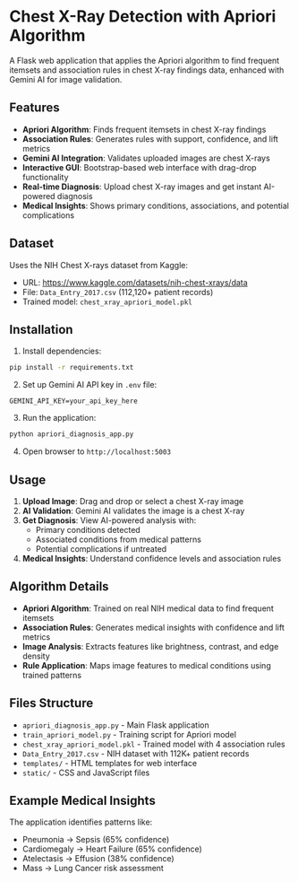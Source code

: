 # Chest X-Ray Detection with Apriori Algorithm

A Flask web application that applies the Apriori algorithm to find frequent itemsets and association rules in chest X-ray findings data, enhanced with Gemini AI for image validation.

## Features

- **Apriori Algorithm**: Finds frequent itemsets in chest X-ray findings
- **Association Rules**: Generates rules with support, confidence, and lift metrics
- **Gemini AI Integration**: Validates uploaded images are chest X-rays
- **Interactive GUI**: Bootstrap-based web interface with drag-drop functionality
- **Real-time Diagnosis**: Upload chest X-ray images and get instant AI-powered diagnosis
- **Medical Insights**: Shows primary conditions, associations, and potential complications

## Dataset

Uses the NIH Chest X-rays dataset from Kaggle:
- URL: https://www.kaggle.com/datasets/nih-chest-xrays/data
- File: `Data_Entry_2017.csv` (112,120+ patient records)
- Trained model: `chest_xray_apriori_model.pkl`

## Installation

1. Install dependencies:
```bash
pip install -r requirements.txt
```

2. Set up Gemini AI API key in `.env` file:
```
GEMINI_API_KEY=your_api_key_here
```

3. Run the application:
```bash
python apriori_diagnosis_app.py
```

4. Open browser to `http://localhost:5003`

## Usage

1. **Upload Image**: Drag and drop or select a chest X-ray image
2. **AI Validation**: Gemini AI validates the image is a chest X-ray
3. **Get Diagnosis**: View AI-powered analysis with:
   - Primary conditions detected
   - Associated conditions from medical patterns
   - Potential complications if untreated
4. **Medical Insights**: Understand confidence levels and association rules

## Algorithm Details

- **Apriori Algorithm**: Trained on real NIH medical data to find frequent itemsets
- **Association Rules**: Generates medical insights with confidence and lift metrics
- **Image Analysis**: Extracts features like brightness, contrast, and edge density
- **Rule Application**: Maps image features to medical conditions using trained patterns

## Files Structure

- `apriori_diagnosis_app.py` - Main Flask application
- `train_apriori_model.py` - Training script for Apriori model
- `chest_xray_apriori_model.pkl` - Trained model with 4 association rules
- `Data_Entry_2017.csv` - NIH dataset with 112K+ patient records
- `templates/` - HTML templates for web interface
- `static/` - CSS and JavaScript files

## Example Medical Insights

The application identifies patterns like:
- Pneumonia → Sepsis (65% confidence)
- Cardiomegaly → Heart Failure (65% confidence)
- Atelectasis → Effusion (38% confidence)
- Mass → Lung Cancer risk assessment
